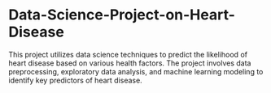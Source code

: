 # Data-Science-Project-on-Heart-Disease
This project utilizes data science techniques to predict the likelihood of heart disease based on various health factors. The project involves data preprocessing, exploratory data analysis, and machine learning modeling to identify key predictors of heart disease.
